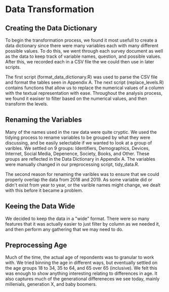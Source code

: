 # Data Transformation

## Creating the Data Dictionary
To begin the transformation process, we found it most usefull to create a data dictionary since there were many variables each with many different possible values. To do this, we went through each survey document as well as the data to keep track of variable names, question, and possible values. After this, we recorded each in a CSV file the we could then use in later scripts. 

The first script (format_data_dictionary.R) was used to parse the CSV file and format the tables seen in Appendix A. The next script (replace_levels.R)  contains functions that allow us to replace the numerical values of a column with the textual representation with ease. Throughout the analysis process, we found it easiser to filter based on the numerical values, and then transform the levels. 

## Renaming the Variables

Many of the names used in the raw data were quite cryptic. We used the tidying process to rename variables to be grouped by what they were discussing, and be easily selectable if we wanted to look at a group of varibles. We settled on 9 groups: Identifiers, Demographics, Devices, Internet, Social Media, Depenence, Society, Books, and Other. These groups are reflected in the Data Dictionary in Appendix A. The variables were manually changed in our preprocessing script, tidy_data.R. 

The second reason for renaming the varibles was to ensure that we could properly overlap the data from 2018 and 2019. As some variable did or didn't exist from year to year, or the varible names might change, we dealt with this before it became a problem. 

## Keeing the Data Wide

We decided to keep the data in a "wide" format. There were so many features that it was actually easier to just filter by column as we needed it, and then perform any gathering that we may need to do. 

## Preprocessing Age

Much of the time, the actual age of repondents was to granular to work with. We tried binning the age in different ways, but eventually settled on the age groups 18 to 34, 35 to 64, and 65 over 65 (inclusive). We felt this was enough to show anything interesting relating to differences in age. It also captures much of the generational differeneces we see today, mainly millenials, generation X, and baby boomers. 
